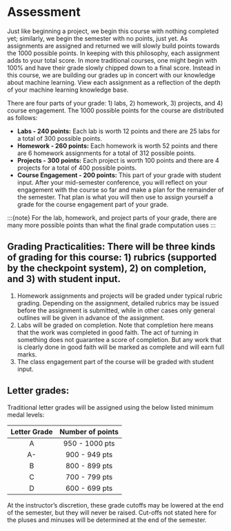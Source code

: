 # Assessment

Just like beginning a project, we begin this course with nothing completed yet; similarly, we begin the semester with no points, just yet. As assignments are assigned and returned we will slowly build points towards the 1000 possible points. In keeping with this philosophy, each assignment adds to your total score. In more traditional courses, one might begin with 100% and have their grade slowly chipped down to a final score. Instead in this course, we are building our grades up in concert with our knowledge about machine learning. View each assignment as a reflection of the depth of your machine learning knowledge base. 

There are four parts of your grade: 1) labs, 2) homework, 3) projects, and 4) course engagement. The 1000 possible points for the course are distributed as follows:   
- **Labs - 240 points:** Each lab is worth 12 points and there are 25 labs for a total of 300 possible points.    
- **Homework - 260 points:** Each homework is worth 52 points and there are 6 homework assignments for a total of 312 possible points.    
- **Projects - 300 points:** Each project is worth 100 points and there are 4 projects for a total of 400 possible points.    
- **Course Engagement - 200 points:** This part of your grade with student input. After your mid-semester conference, you will reflect on your engagement with the course so far and make a plan for the remainder of the semester. That plan is what you will then use to assign yourself a grade for the course engagement part of your grade.    

:::{note}
For the lab, homework, and project parts of your grade, there are many more possible points than what the final grade computation uses
:::

## Grading Practicalities: There will be three kinds of grading for this course: 1) rubrics (supported by the checkpoint system), 2) on completion, and 3) with student input. 

1. Homework assignments and projects will be graded under typical rubric grading. Depending on the assignment, detailed rubrics may be issued before the assignment is submitted, while in other cases only general outlines will be given in advance of the assignment. 
2. Labs will be graded on completion. Note that completion here means that the work was completed in good faith. The act of turning in something does not guarantee a score of completion. But any work that is clearly done in good faith will be marked as complete and will earn full marks.
3. The class engagement part of the course will be graded with student input. 




## Letter grades: 

Traditional letter grades will be assigned using the below listed minimum medal levels:

| Letter Grade    | Number of points |
| :----:       |    :----:   |
| A     | 950 - 1000 pts |
| A-    | 900 - 949 pts  |
| B     | 800 - 899 pts  |
| C     | 700 - 799 pts  |
| D     | 600 - 699 pts  |


At the instructor’s discretion, these grade cutoffs may be lowered at the end of the semester, but they will never be raised. Cut-offs not stated here for the pluses and minuses will be determined at the end of the semester.